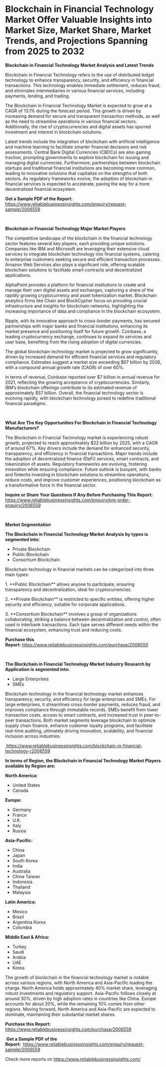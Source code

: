 <p><h1>Blockchain in Financial Technology Market Offer Valuable Insights into Market Size, Market Share, Market Trends, and Projections Spanning from 2025 to 2032</h1></p><p><strong>Blockchain in Financial Technology Market Analysis and Latest Trends</strong></p>
<p><p>Blockchain in Financial Technology refers to the use of distributed ledger technology to enhance transparency, security, and efficiency in financial transactions. This technology enables immediate settlement, reduces fraud, and eliminates intermediaries in various financial services, including payments, lending, and trading.</p><p>The Blockchain in Financial Technology Market is expected to grow at a CAGR of 13.1% during the forecast period. This growth is driven by increasing demand for secure and transparent transaction methods, as well as the need to streamline operations in various financial sectors. Additionally, the rise of cryptocurrencies and digital assets has spurred investment and interest in blockchain solutions.</p><p>Latest trends include the integration of blockchain with artificial intelligence and machine learning to facilitate smarter financial decisions and risk assessments. Central Bank Digital Currencies (CBDCs) are also gaining traction, prompting governments to explore blockchain for issuing and managing digital currencies. Furthermore, partnerships between blockchain startups and traditional financial institutions are becoming more common, leading to innovative solutions that capitalize on the strengths of both sectors. As regulatory frameworks evolve, the adoption of blockchain in financial services is expected to accelerate, paving the way for a more decentralized financial ecosystem.</p></p>
<p><strong>Get a Sample PDF of the Report:&nbsp;</strong> <a href="https://www.reliablebusinessinsights.com/enquiry/request-sample/2006559?utm_campaign=3325&utm_medium=2&utm_source=Github&utm_content=ia&utm_term=11032025&utm_id=blockchain-in-financial-technology">https://www.reliablebusinessinsights.com/enquiry/request-sample/2006559</a></p>
<p>&nbsp;</p>
<p><strong>Blockchain in Financial Technology Major Market Players</strong></p>
<p><p>The competitive landscape of the blockchain in the financial technology sector features several key players, each providing unique solutions. Companies like IBM and Microsoft are leveraging their extensive cloud services to integrate blockchain technology into financial systems, catering to enterprise customers seeking secure and efficient transaction processes. Amazon Web Services also plays a significant role, offering scalable blockchain solutions to facilitate smart contracts and decentralized applications.</p><p>AlphaPoint provides a platform for financial institutions to create and manage their own digital assets and exchanges, capturing a share of the rapidly growing cryptocurrency and asset tokenization market. Blockchain analytics firms like Chain and BlockCypher focus on providing crucial infrastructure and insights for blockchain networks, highlighting the increasing importance of data and compliance in the blockchain ecosystem.</p><p>Ripple, with its innovative approach to cross-border payments, has secured partnerships with major banks and financial institutions, enhancing its market presence and positioning itself for future growth. Coinbase, a leading cryptocurrency exchange, continues to expand its services and user base, benefiting from the rising adoption of digital currencies.</p><p>The global blockchain technology market is projected to grow significantly, driven by increased demand for efficient financial services and regulatory compliance. Estimates suggest a market size exceeding $67 billion by 2026, with a compound annual growth rate (CAGR) of over 60%.</p><p>In terms of revenue, Coinbase reported over $7 billion in annual revenue for 2021, reflecting the growing acceptance of cryptocurrencies. Similarly, IBM’s blockchain offerings contribute to its estimated revenue of approximately $57 billion. Overall, the financial technology sector is evolving rapidly, with blockchain technology poised to redefine traditional financial paradigms.</p></p>
<p>&nbsp;</p>
<p><strong>What Are The Key Opportunities For Blockchain in Financial Technology Manufacturers?</strong></p>
<p><p>The Blockchain in Financial Technology market is experiencing robust growth, projected to reach approximately $22 billion by 2025, with a CAGR of around 67%. Key drivers include the demand for enhanced security, transparency, and efficiency in financial transactions. Major trends include the adoption of decentralized finance (DeFi) services, smart contracts, and tokenization of assets. Regulatory frameworks are evolving, fostering innovation while ensuring compliance. Future outlook is buoyant, with banks and fintechs investing in blockchain solutions to streamline operations, reduce costs, and improve customer experiences, positioning blockchain as a transformative force in the financial sector.</p></p>
<p><strong>Inquire or Share Your Questions If Any Before Purchasing This Report:</strong> <a href="https://www.reliablebusinessinsights.com/enquiry/pre-order-enquiry/2006559?utm_campaign=3325&utm_medium=2&utm_source=Github&utm_content=ia&utm_term=11032025&utm_id=blockchain-in-financial-technology">https://www.reliablebusinessinsights.com/enquiry/pre-order-enquiry/2006559</a></p>
<p>&nbsp;</p>
<p><strong>Market Segmentation</strong></p>
<p><strong>The Blockchain in Financial Technology Market Analysis by types is segmented into:</strong></p>
<p><ul><li>Private Blockchain</li><li>Public Blockchain</li><li>Consortium Blockchain</li></ul></p>
<p><p>Blockchain technology in financial markets can be categorized into three main types: </p><p>1. **Public Blockchain** allows anyone to participate, ensuring transparency and decentralization, ideal for cryptocurrencies. </p><p>2. **Private Blockchain** is restricted to specific entities, offering higher security and efficiency, suitable for corporate applications. </p><p>3. **Consortium Blockchain** involves a group of organizations collaborating, striking a balance between decentralization and control, often used in interbank transactions. Each type serves different needs within the financial ecosystem, enhancing trust and reducing costs.</p></p>
<p><strong>Purchase this Report:&nbsp;</strong><a href="https://www.reliablebusinessinsights.com/purchase/2006559?utm_campaign=3325&utm_medium=2&utm_source=Github&utm_content=ia&utm_term=11032025&utm_id=blockchain-in-financial-technology">https://www.reliablebusinessinsights.com/purchase/2006559</a></p>
<p>&nbsp;</p>
<p><strong>The Blockchain in Financial Technology Market Industry Research by Application is segmented into:</strong></p>
<p><ul><li>Large Enterprises</li><li>SMEs</li></ul></p>
<p><p>Blockchain technology in the financial technology market enhances transparency, security, and efficiency for large enterprises and SMEs. For large enterprises, it streamlines cross-border payments, reduces fraud, and improves compliance through immutable records. SMEs benefit from lower transaction costs, access to smart contracts, and increased trust in peer-to-peer transactions. Both market segments leverage blockchain to optimize supply chain finance, enhance customer loyalty programs, and facilitate real-time auditing, ultimately driving innovation, scalability, and financial inclusion across industries.</p></p>
<p><a href="https://www.reliablebusinessinsights.com/blockchain-in-financial-technology-r2006559?utm_campaign=3325&utm_medium=2&utm_source=Github&utm_content=ia&utm_term=11032025&utm_id=blockchain-in-financial-technology">&nbsp;https://www.reliablebusinessinsights.com/blockchain-in-financial-technology-r2006559</a></p>
<p><strong>In terms of Region, the Blockchain in Financial Technology Market Players available by Region are:</strong></p>
<p>
    <p> <strong> North America: </strong>
        <ul>
            <li>United States</li>
            <li>Canada</li>
        </ul>
        </p> 
    <p> <strong> Europe: </strong>
        <ul>
            <li>Germany</li>
            <li>France</li>
            <li>U.K.</li>
            <li>Italy</li>
            <li>Russia</li>
        </ul>
        </p> 
    <p> <strong> Asia-Pacific: </strong>
        <ul>
            <li>China</li>
            <li>Japan</li>
            <li>South Korea</li>
            <li>India</li>
            <li>Australia</li>
            <li>China Taiwan</li>
            <li>Indonesia</li>
            <li>Thailand</li>
            <li>Malaysia</li>
        </ul>
        </p> 
    <p> <strong> Latin America: </strong>
        <ul>
            <li>Mexico</li>
            <li>Brazil</li>
            <li>Argentina Korea</li>
            <li>Colombia</li>
        </ul>
        </p> 
    <p> <strong> Middle East & Africa: </strong>
        <ul>
            <li>Turkey</li>
            <li>Saudi</li>
            <li>Arabia</li>
            <li>UAE</li>
            <li>Korea</li>
        </ul>
    </p>
    </p>
<p><p>The growth of blockchain in the financial technology market is notable across various regions, with North America and Asia-Pacific leading the charge. North America holds approximately 40% market share, leveraging robust investments and regulatory support. Asia-Pacific follows closely at around 30%, driven by high adoption rates in countries like China. Europe accounts for about 20%, while the remaining 10% comes from other regions. Moving forward, North America and Asia-Pacific are expected to dominate, maintaining their substantial market shares.</p></p>
<p><strong>Purchase this Report: </strong><a href="https://www.reliablebusinessinsights.com/purchase/2006559?utm_campaign=3325&utm_medium=2&utm_source=Github&utm_content=ia&utm_term=11032025&utm_id=blockchain-in-financial-technology">https://www.reliablebusinessinsights.com/purchase/2006559</a></p>
<p>&nbsp;<strong>Get a Sample PDF of the Report:&nbsp;&nbsp;</strong><a href="https://www.reliablebusinessinsights.com/enquiry/request-sample/2006559?utm_campaign=3325&utm_medium=2&utm_source=Github&utm_content=ia&utm_term=11032025&utm_id=blockchain-in-financial-technology">https://www.reliablebusinessinsights.com/enquiry/request-sample/2006559</a></p>
<p><strong></strong></p>
<p>Check more reports on <a href="https://www.reliablebusinessinsights.com/?utm_campaign=3325&utm_medium=2&utm_source=Github&utm_content=ia&utm_term=11032025&utm_id=blockchain-in-financial-technology">https://www.reliablebusinessinsights.com/</a></p>